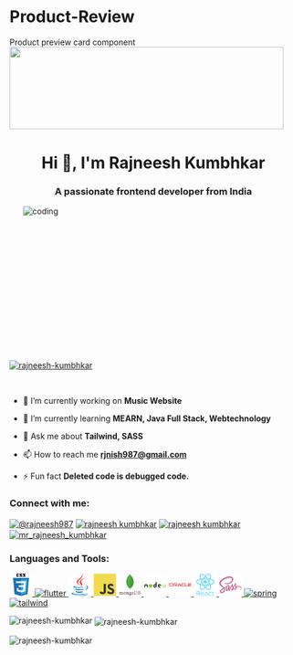 # Product-Review
Product preview card component
<img src="https://giphy.com/embed/CcwLAV11cALh3OuEJ5" width="480" height="144" frameBorder="0" class="giphy-embed" allowFullScreen></img>
<h1 align="center">Hi 👋, I'm Rajneesh Kumbhkar</h1>
<h3 align="center">A passionate frontend developer from India</h3>
<img src="https://giphy.com/embed/RbDKaczqWovIugyJmW" width="480" height="270" frameBorder="0" align="right" alt="coding" class="giphy-embed" allowFullScreen></img>

<p align="left"> <a href="https://github.com/ryo-ma/github-profile-trophy"><img src="https://github-profile-trophy.vercel.app/?username=rajneesh-kumbhkar" alt="rajneesh-kumbhkar" /></a> </p>

<p align="left"> <a href="https://twitter.com/" target="blank"><img src="https://img.shields.io/twitter/follow/?logo=twitter&style=for-the-badge" alt="" /></a> </p>

- 🔭 I’m currently working on **Music Website**

- 🌱 I’m currently learning **MEARN, Java Full Stack, Webtechnology**

- 💬 Ask me about **Tailwind, SASS**

- 📫 How to reach me **rjnish987@gmail.com**

- ⚡ Fun fact **Deleted code is debugged code.**

<h3 align="left">Connect with me:</h3>
<p align="left">
<a href="https://codepen.io/@rajneesh987" target="blank"><img align="center" src="https://raw.githubusercontent.com/rahuldkjain/github-profile-readme-generator/master/src/images/icons/Social/codepen.svg" alt="@rajneesh987" height="30" width="40" /></a>
<a href="https://linkedin.com/in/rajneesh kumbhkar" target="blank"><img align="center" src="https://raw.githubusercontent.com/rahuldkjain/github-profile-readme-generator/master/src/images/icons/Social/linked-in-alt.svg" alt="rajneesh kumbhkar" height="30" width="40" /></a>
<a href="https://fb.com/rajneesh kumbhkar" target="blank"><img align="center" src="https://raw.githubusercontent.com/rahuldkjain/github-profile-readme-generator/master/src/images/icons/Social/facebook.svg" alt="rajneesh kumbhkar" height="30" width="40" /></a>
<a href="https://instagram.com/mr_rajneesh_kumbhkar" target="blank"><img align="center" src="https://raw.githubusercontent.com/rahuldkjain/github-profile-readme-generator/master/src/images/icons/Social/instagram.svg" alt="mr_rajneesh_kumbhkar" height="30" width="40" /></a>
</p>

<h3 align="left">Languages and Tools:</h3>
<p align="left"> <a href="https://www.w3schools.com/css/" target="_blank" rel="noreferrer"> <img src="https://raw.githubusercontent.com/devicons/devicon/master/icons/css3/css3-original-wordmark.svg" alt="css3" width="40" height="40"/> </a> <a href="https://flutter.dev" target="_blank" rel="noreferrer"> <img src="https://www.vectorlogo.zone/logos/flutterio/flutterio-icon.svg" alt="flutter" width="40" height="40"/> </a> <a href="https://www.java.com" target="_blank" rel="noreferrer"> <img src="https://raw.githubusercontent.com/devicons/devicon/master/icons/java/java-original.svg" alt="java" width="40" height="40"/> </a> <a href="https://developer.mozilla.org/en-US/docs/Web/JavaScript" target="_blank" rel="noreferrer"> <img src="https://raw.githubusercontent.com/devicons/devicon/master/icons/javascript/javascript-original.svg" alt="javascript" width="40" height="40"/> </a> <a href="https://www.mongodb.com/" target="_blank" rel="noreferrer"> <img src="https://raw.githubusercontent.com/devicons/devicon/master/icons/mongodb/mongodb-original-wordmark.svg" alt="mongodb" width="40" height="40"/> </a> <a href="https://nodejs.org" target="_blank" rel="noreferrer"> <img src="https://raw.githubusercontent.com/devicons/devicon/master/icons/nodejs/nodejs-original-wordmark.svg" alt="nodejs" width="40" height="40"/> </a> <a href="https://www.oracle.com/" target="_blank" rel="noreferrer"> <img src="https://raw.githubusercontent.com/devicons/devicon/master/icons/oracle/oracle-original.svg" alt="oracle" width="40" height="40"/> </a> <a href="https://reactjs.org/" target="_blank" rel="noreferrer"> <img src="https://raw.githubusercontent.com/devicons/devicon/master/icons/react/react-original-wordmark.svg" alt="react" width="40" height="40"/> </a> <a href="https://sass-lang.com" target="_blank" rel="noreferrer"> <img src="https://raw.githubusercontent.com/devicons/devicon/master/icons/sass/sass-original.svg" alt="sass" width="40" height="40"/> </a> <a href="https://spring.io/" target="_blank" rel="noreferrer"> <img src="https://www.vectorlogo.zone/logos/springio/springio-icon.svg" alt="spring" width="40" height="40"/> </a> <a href="https://tailwindcss.com/" target="_blank" rel="noreferrer"> <img src="https://www.vectorlogo.zone/logos/tailwindcss/tailwindcss-icon.svg" alt="tailwind" width="40" height="40"/> </a> </p>

<p><img align="left" src="https://github-readme-stats.vercel.app/api/top-langs?username=rajneesh-kumbhkar&show_icons=true&locale=en&layout=compact" alt="rajneesh-kumbhkar" /></p>

<p>&nbsp;<img align="center" src="https://github-readme-stats.vercel.app/api?username=rajneesh-kumbhkar&show_icons=true&locale=en" alt="rajneesh-kumbhkar" /></p>

<p><img align="center" src="https://github-readme-streak-stats.herokuapp.com/?user=rajneesh-kumbhkar&" alt="rajneesh-kumbhkar" /></p>

